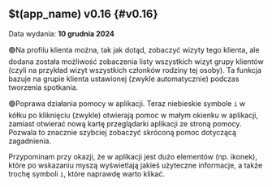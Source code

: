 ## $t(app_name) v0.16 {#v0.16}

Data wydania: **10 grudnia 2024**

🟢Na profilu klienta można, tak jak dotąd, zobaczyć wizyty tego klienta, ale dodana została możliwość
zobaczenia listy wszystkich wizyt grupy klientów (czyli na przykład wizyt wszystkich członków rodziny tej osoby).
Ta funkcja bazuje na grupie klienta ustawionej (zwykle automatycznie) podczas tworzenia spotkania.

🟢Poprawa działania pomocy w aplikacji. Teraz niebieskie symbole `i` w kółku po kliknięciu (zwykle) otwierają
pomoc w małym okienku w aplikacji, zamiast otwierać nową kartę przeglądarki aplikacji ze stroną pomocy.
Pozwala to znacznie szybciej zobaczyć skróconą pomoc dotyczącą zagadnienia.

Przypominam przy okazji, że w aplikacji jest dużo elementów (np. ikonek), które po wskazaniu myszą
wyświetlają jakieś użyteczne informacje, a także trochę symboli `i`, które naprawdę warto klikać.
